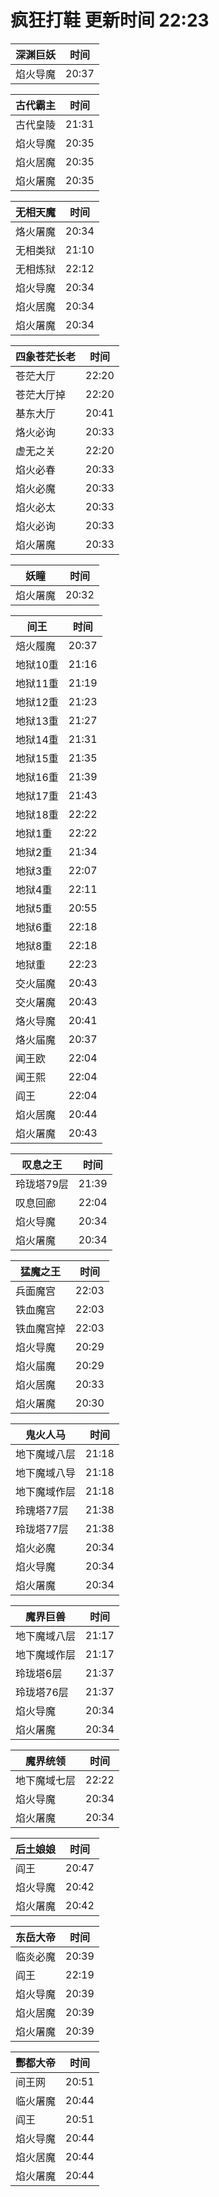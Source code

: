 # 疯狂打鞋 更新时间 22:23

| 深渊巨妖   | 时间    |
|--------|-------|
| 焰火导魔 | 20:37 |

| 古代霸主   | 时间    |
|--------|-------|
| 古代皇陵 | 21:31 |
| 焰火导魔 | 20:35 |
| 焰火居魔 | 20:35 |
| 焰火屠魔 | 20:35 |

| 无相天魔   | 时间    |
|--------|-------|
| 烙火屠魔 | 20:34 |
| 无相类狱 | 21:10 |
| 无相炼狱 | 22:12 |
| 焰火导魔 | 20:34 |
| 焰火居魔 | 20:34 |
| 焰火屠魔 | 20:34 |

| 四象苍茫长老   | 时间    |
|--------|-------|
| 苍茫大厅 | 22:20 |
| 苍茫大厅掉 | 22:20 |
| 基东大厅 | 20:41 |
| 烙火必询 | 20:33 |
| 虚无之关 | 22:20 |
| 焰火必春 | 20:33 |
| 焰火必魔 | 20:33 |
| 焰火必太 | 20:33 |
| 焰火必询 | 20:33 |
| 焰火屠魔 | 20:33 |

| 妖瞳   | 时间    |
|--------|-------|
| 焰火屠魔 | 20:32 |

| 间王   | 时间    |
|--------|-------|
| 焙火履魔 | 20:37 |
| 地狱10重 | 21:16 |
| 地狱11重 | 21:19 |
| 地狱12重 | 21:23 |
| 地狱13重 | 21:27 |
| 地狱14重 | 21:31 |
| 地狱15重 | 21:35 |
| 地狱16重 | 21:39 |
| 地狱17重 | 21:43 |
| 地狱18重 | 22:22 |
| 地狱1重 | 22:22 |
| 地狱2重 | 21:34 |
| 地狱3重 | 22:07 |
| 地狱4重 | 22:11 |
| 地狱5重 | 20:55 |
| 地狱6重 | 22:18 |
| 地狱8重 | 22:18 |
| 地狱重 | 22:23 |
| 交火届魔 | 20:43 |
| 交火屠魔 | 20:43 |
| 烙火导魔 | 20:41 |
| 烙火届魔 | 20:37 |
| 闻王欧 | 22:04 |
| 闻王熙 | 22:04 |
| 阎王 | 22:04 |
| 焰火居魔 | 20:44 |
| 焰火屠魔 | 20:43 |

| 叹息之王   | 时间    |
|--------|-------|
| 玲珑塔79层 | 21:39 |
| 叹息回廊 | 22:04 |
| 焰火导魔 | 20:34 |
| 焰火屠魔 | 20:34 |

| 猛魔之王   | 时间    |
|--------|-------|
| 兵面魔宫 | 22:03 |
| 铁血魔宫 | 22:03 |
| 铁血魔宫掉 | 22:03 |
| 焰火导魔 | 20:29 |
| 焰火届魔 | 20:29 |
| 焰火居魔 | 20:33 |
| 焰火屠魔 | 20:30 |

| 鬼火人马   | 时间    |
|--------|-------|
| 地下魔域八层 | 21:18 |
| 地下魔域八导 | 21:18 |
| 地下魔域作层 | 21:18 |
| 玲瑰塔77层 | 21:38 |
| 玲珑塔77层 | 21:38 |
| 焰火必魔 | 20:34 |
| 焰火导魔 | 20:34 |
| 焰火屠魔 | 20:34 |

| 魔界巨兽   | 时间    |
|--------|-------|
| 地下魔域八层 | 21:17 |
| 地下魔域作层 | 21:17 |
| 玲珑塔6层 | 21:37 |
| 玲珑塔76层 | 21:37 |
| 焰火导魔 | 20:34 |
| 焰火屠魔 | 20:34 |

| 魔界统领   | 时间    |
|--------|-------|
| 地下魔域七层 | 22:22 |
| 焰火导魔 | 20:34 |
| 焰火屠魔 | 20:34 |

| 后土娘娘   | 时间    |
|--------|-------|
| 阎王 | 20:47 |
| 焰火导魔 | 20:42 |
| 焰火屠魔 | 20:42 |

| 东岳大帝   | 时间    |
|--------|-------|
| 临炎必魔 | 20:39 |
| 阎王 | 22:19 |
| 焰火导魔 | 20:39 |
| 焰火居魔 | 20:39 |
| 焰火屠魔 | 20:39 |

| 酆都大帝   | 时间    |
|--------|-------|
| 间王网 | 20:51 |
| 临火屠魔 | 20:44 |
| 阎王 | 20:51 |
| 焰火导魔 | 20:44 |
| 焰火居魔 | 20:44 |
| 焰火屠魔 | 20:44 |
